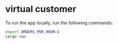 # virtual customer

To run the app locally, run the following commands:

```bash
export ORDERS_PER_HOUR=1
cargo run
```
